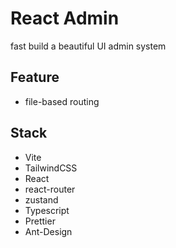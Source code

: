 # React Admin

fast build a beautiful UI admin system

## Feature

- file-based routing

## Stack

- Vite
- TailwindCSS
- React
- react-router
- zustand
- Typescript
- Prettier
- Ant-Design
